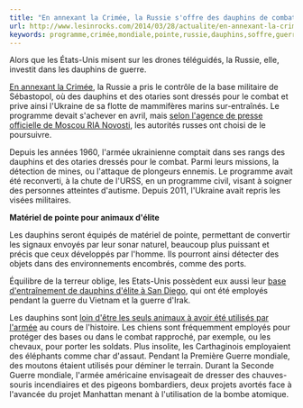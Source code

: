 ```yaml
---
title: "En annexant la Crimée, la Russie s'offre des dauphins de combat"
url: http://www.lesinrocks.com/2014/03/28/actualite/en-annexant-la-crimee-la-russie-soffre-des-dauphins-de-combat-11492487/
keywords: programme,crimée,mondiale,pointe,russie,dauphins,soffre,guerre,otaries,annexant,combat,larmée,utilisés
---
```

Alors que les États-Unis misent sur les drones téléguidés, la Russie, elle, investit dans les dauphins de guerre.

[En annexant la Crimée](https://www.lesinrocks.com/2014/03/18/actualite/comment-la-crimee-sest-rattachee-la-russie-11489165/), la Russie a pris le contrôle de la base militaire de Sébastopol, où des dauphins et des otaries sont dressés pour le combat et prive ainsi l\'Ukraine de sa flotte de mammifères marins sur-entraînés. Le programme devait s\'achever en avril, mais [selon l\'agence de presse officielle de Moscou RIA Novosti](http://en.ria.ru/military_news/20140326/188762672/Crimean-Military-Dolphins-to-Serve-in-Russian-Navy.html), les autorités russes ont choisi de le poursuivre.

Depuis les années 1960, l\'armée ukrainienne comptait dans ses rangs des dauphins et des otaries dressés pour le combat. Parmi leurs missions, la détection de mines, ou l\'attaque de plongeurs ennemis. Le programme avait été reconverti, à la chute de l\'URSS, en un programme civil, visant à soigner des personnes atteintes d\'autisme. Depuis 2011, l\'Ukraine avait repris les visées militaires.

**Matériel de pointe pour animaux d\'élite**

Les dauphins seront équipés de matériel de pointe, permettant de convertir les signaux envoyés par leur sonar naturel, beaucoup plus puissant et précis que ceux développés par l\'homme. Ils pourront ainsi détecter des objets dans des environnements encombrés, comme des ports.

Équilibre de la terreur oblige, les Etats-Unis possèdent eux aussi leur [base d\'entraînement de dauphins d\'élite à San Diego](http://fr.wikipedia.org/wiki/Programme_de_mammif%C3%A8res_marins_de_l%E2%80%99U.S._Navy), qui ont été employés pendant la guerre du Vietnam et la guerre d\'Irak.

Les dauphins sont [loin d\'être les seuls animaux à avoir été utilisés par l\'armée](http://fr.wikipedia.org/wiki/Animaux_de_guerre) au cours de l\'histoire. Les chiens sont fréquemment employés pour protéger des bases ou dans le combat rapproché, par exemple, ou les chevaux, pour porter les soldats. Plus insolite, les Carthaginois employaient des éléphants comme char d\'assaut. Pendant la Première Guerre mondiale, des moutons étaient utilisés pour déminer le terrain. Durant la Seconde Guerre mondiale, l\'armée américaine envisageait de dresser des chauves-souris incendiaires et des pigeons bombardiers, deux projets avortés face à l\'avancée du projet Manhattan menant à l\'utilisation de la bombe atomique.
